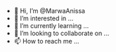 - 👋 Hi, I’m @MarwaAnissa
- 👀 I’m interested in ...
- 🌱 I’m currently learning ...
- 💞️ I’m looking to collaborate on ...
- 📫 How to reach me ...

<!---
MarwaAnissa/MarwaAnissa is a ✨ special ✨ repository because its `README.md` (this file) appears on your GitHub profile.
You can click the Preview link to take a look at your changes.
--->
